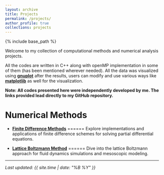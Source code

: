 ```yaml
---
layout: archive
title: Projects
permalink: /projects/
author_profile: true
collections: projects
---
```


{% include base_path %}

Welcome to my collection of computational methods and numerical analysis projects.

All the codes are written in C++ along with openMP implementation in some of them (has been mentioned wherever needed). All the data was visualized using [**gnuplot**](http://www.gnuplot.info/) after the results, users can modify and use various ways like [**matplotlib**](https://matplotlib.org/) as well for the visualization.

**Note: All codes presented here were independently developed by me. The links provided lead directly to my GitHub repository.**

Numerical Methods
======

* [**Finite Difference Methods**](/projects/fdm/)
======
Explore implementations and applications of finite difference schemes for solving partial differential equations.

* [**Lattice Boltzmann Method**](/projects/lbm/)
======
Dive into the lattice Boltzmann approach for fluid dynamics simulations and mesoscopic modeling.

---

*Last updated: {{ site.time | date: "%B %Y" }}*